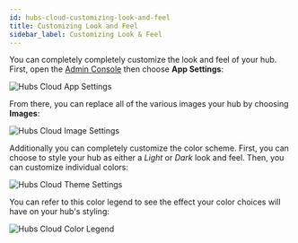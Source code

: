 ```yaml
---
id: hubs-cloud-customizing-look-and-feel
title: Customizing Look and Feel
sidebar_label: Customizing Look & Feel
---
```


You can completely completely customize the look and feel of your hub. First, open the [Admin Console](./hubs-cloud-getting-started.md) then choose **App Settings**:

![Hubs Cloud App Settings](img/hubs-cloud-app-settings.jpeg)

From there, you can replace all of the various images your hub by choosing **Images**:

![Hubs Cloud Image Settings](img/hubs-cloud-image-settings.jpeg)

Additionally you can completely customize the color scheme. First, you can choose to style your hub as either a *Light* or *Dark* look and feel. Then, you can customize individual colors:

![Hubs Cloud Theme Settings](img/hubs-cloud-theme-settings.jpeg)

You can refer to this color legend to see the effect your color choices will have on your hub's styling:

![Hubs Cloud Color Legend](img/hubs-cloud-color-legend.jpeg)
